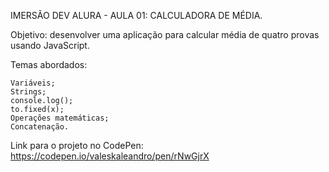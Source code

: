 IMERSÃO DEV ALURA - AULA 01: CALCULADORA DE MÉDIA.

Objetivo: desenvolver uma aplicação para calcular média de quatro provas usando JavaScript.

Temas abordados:

    Variáveis;
    Strings;
    console.log();
    to.fixed(x);
    Operações matemáticas;
    Concatenação.


Link para o projeto no CodePen: https://codepen.io/valeskaleandro/pen/rNwGjrX



